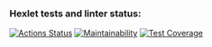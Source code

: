### Hexlet tests and linter status:
[![Actions Status](https://github.com/ilshatshamsetdinov/java-project-78/workflows/hexlet-check/badge.svg)](https://github.com/ilshatshamsetdinov/java-project-78/actions)
[![Maintainability](https://api.codeclimate.com/v1/badges/a65a3a52aea244ebe235/maintainability)](https://codeclimate.com/github/ilshatshamsetdinov/java-project-78/maintainability)
[![Test Coverage](https://api.codeclimate.com/v1/badges/a65a3a52aea244ebe235/test_coverage)](https://codeclimate.com/github/ilshatshamsetdinov/java-project-78/test_coverage)
